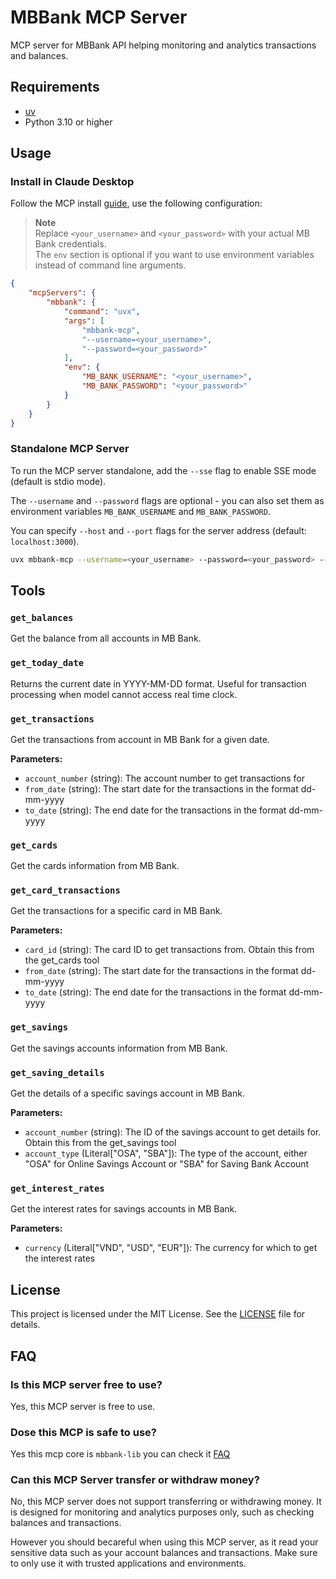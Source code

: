 # MBBank MCP Server

MCP server for MBBank API helping monitoring and analytics transactions and balances.

## Requirements
- [uv](https://docs.astral.sh/uv/getting-started/installation/)
- Python 3.10 or higher

## Usage

### Install in Claude Desktop

Follow the MCP install [guide](https://modelcontextprotocol.io/quickstart/user), use the following configuration:

> **Note**  
> Replace `<your_username>` and `<your_password>` with your actual MB Bank credentials.  
> The `env` section is optional if you want to use environment variables instead of command line arguments.

```json
{
    "mcpServers": {
        "mbbank": {
            "command": "uvx",
            "args": [
                "mbbank-mcp",
                "--username=<your_username>",
                "--password=<your_password>"
            ],
            "env": {
                "MB_BANK_USERNAME": "<your_username>",
                "MB_BANK_PASSWORD": "<your_password>"
            }
        }
    }
}
```

### Standalone MCP Server

To run the MCP server standalone, add the `--sse` flag to enable SSE mode (default is stdio mode).

The `--username` and `--password` flags are optional - you can also set them as environment variables `MB_BANK_USERNAME` and `MB_BANK_PASSWORD`.

You can specify `--host` and `--port` flags for the server address (default: `localhost:3000`).

```bash
uvx mbbank-mcp --username=<your_username> --password=<your_password> --host=localhost --port=3000 --sse 
```

## Tools

### `get_balances`

Get the balance from all accounts in MB Bank.

### `get_today_date`

Returns the current date in YYYY-MM-DD format. Useful for transaction processing when model cannot access real time clock.

### `get_transactions`

Get the transactions from account in MB Bank for a given date.

**Parameters:**
- `account_number` (string): The account number to get transactions for
- `from_date` (string): The start date for the transactions in the format dd-mm-yyyy
- `to_date` (string): The end date for the transactions in the format dd-mm-yyyy

### `get_cards`

Get the cards information from MB Bank.

### `get_card_transactions`

Get the transactions for a specific card in MB Bank.

**Parameters:**
- `card_id` (string): The card ID to get transactions from. Obtain this from the get_cards tool
- `from_date` (string): The start date for the transactions in the format dd-mm-yyyy
- `to_date` (string): The end date for the transactions in the format dd-mm-yyyy

### `get_savings`

Get the savings accounts information from MB Bank.

### `get_saving_details`

Get the details of a specific savings account in MB Bank.

**Parameters:**
- `account_number` (string): The ID of the savings account to get details for. Obtain this from the get_savings tool
- `account_type` (Literal["OSA", "SBA"]): The type of the account, either "OSA" for Online Savings Account or "SBA" for Saving Bank Account

### `get_interest_rates`

Get the interest rates for savings accounts in MB Bank.

**Parameters:**
- `currency` (Literal["VND", "USD", "EUR"]): The currency for which to get the interest rates

## License
This project is licensed under the MIT License. See the [LICENSE](LICENSE) file for details.

## FAQ

### Is this MCP server free to use?
Yes, this MCP server is free to use.

### Dose this MCP is safe to use?
Yes this mcp core is `mbbank-lib` you can check it [FAQ](https://mbbank.readthedocs.io/en/stable/#faq)

### Can this MCP Server transfer or withdraw money?
No, this MCP server does not support transferring or withdrawing money. It is designed for monitoring and analytics purposes only, such as checking balances and transactions.

However you should becareful when using this MCP server, as it read your sensitive data such as your account balances and transactions. Make sure to only use it with trusted applications and environments.


